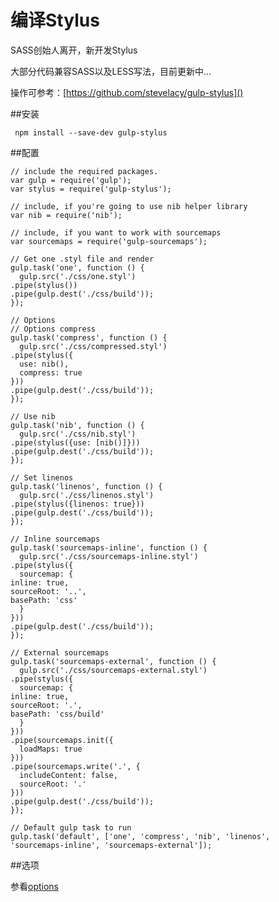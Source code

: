 编译Stylus
==========

SASS创始人离开，新开发Stylus

大部分代码兼容SASS以及LESS写法，目前更新中...

操作可参考：[https://github.com/stevelacy/gulp-stylus]()

##安装

     npm install --save-dev gulp-stylus

##配置

    // include the required packages.
    var gulp = require('gulp');
    var stylus = require('gulp-stylus');
    
    // include, if you're going to use nib helper library
    var nib = require('nib');
    
    // include, if you want to work with sourcemaps
    var sourcemaps = require('gulp-sourcemaps');
    
    // Get one .styl file and render
    gulp.task('one', function () {
      gulp.src('./css/one.styl')
    .pipe(stylus())
    .pipe(gulp.dest('./css/build'));
    });
    
    // Options
    // Options compress
    gulp.task('compress', function () {
      gulp.src('./css/compressed.styl')
    .pipe(stylus({
      use: nib(),
      compress: true
    }))
    .pipe(gulp.dest('./css/build'));
    });
    
    // Use nib
    gulp.task('nib', function () {
      gulp.src('./css/nib.styl')
    .pipe(stylus({use: [nib()]}))
    .pipe(gulp.dest('./css/build'));
    });
    
    // Set linenos
    gulp.task('linenos', function () {
      gulp.src('./css/linenos.styl')
    .pipe(stylus({linenos: true}))
    .pipe(gulp.dest('./css/build'));
    });
    
    // Inline sourcemaps
    gulp.task('sourcemaps-inline', function () {
      gulp.src('./css/sourcemaps-inline.styl')
    .pipe(stylus({
      sourcemap: {
    inline: true,
    sourceRoot: '..',
    basePath: 'css'
      }
    }))
    .pipe(gulp.dest('./css/build'));
    });
    
    // External sourcemaps
    gulp.task('sourcemaps-external', function () {
      gulp.src('./css/sourcemaps-external.styl')
    .pipe(stylus({
      sourcemap: {
    inline: true,
    sourceRoot: '.',
    basePath: 'css/build'
      }
    }))
    .pipe(sourcemaps.init({
      loadMaps: true
    }))
    .pipe(sourcemaps.write('.', {
      includeContent: false,
      sourceRoot: '.'
    }))
    .pipe(gulp.dest('./css/build'));
    });
    
    // Default gulp task to run
    gulp.task('default', ['one', 'compress', 'nib', 'linenos', 'sourcemaps-inline', 'sourcemaps-external']);

##选项

参看[options](https://github.com/jenius/accord/blob/master/docs/stylus.md)